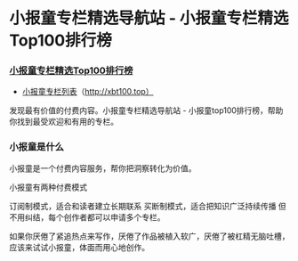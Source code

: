 # 小报童专栏精选导航站 - 小报童专栏精选Top100排行榜

### [小报童专栏精选Top100排行榜](http://xbt100.top)

- [小报童专栏列表](http://xbt100.top)（http://xbt100.top）

发现最有价值的付费内容。小报童专栏精选导航站 - 小报童top100排行榜，帮助你找到最受欢迎和有用的专栏。

### 小报童是什么

小报童是一个付费内容服务，帮你把洞察转化为价值。

小报童有两种付费模式

订阅制模式，适合和读者建立长期联系
买断制模式，适合把知识广泛持续传播
但不用纠结，每个创作者都可以申请多个专栏。

如果你厌倦了紧追热点来写作，厌倦了作品被植入软广，厌倦了被杠精无脑吐槽，应该来试试小报童，体面而用心地创作。

